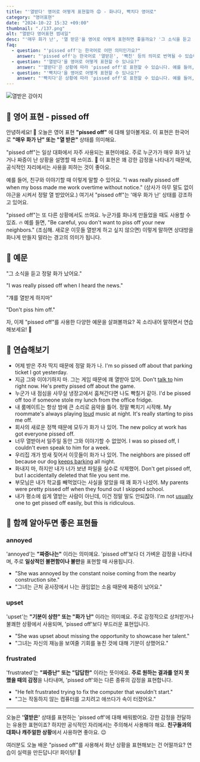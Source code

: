 ```yaml
---
title: "'열받다' 영어로 어떻게 표현할까 😡 - 화나다, 빡치다 영어로"
category: "영어표현"
date: "2024-10-22 15:32 +09:00"
thumbnail: "./137.png"
alt: "열받다 영어표현 썸네일"
desc: "'매우 화가 난', '열 받은'을 영어로 어떻게 표현하면 좋을까요? '그 소식을 듣고 정말 열받았어요.', '걔를 빡치게 하지마.' 등을 영어로 표현하는 법을 배워봅시다. 다양한 예문을 통해서 연습하고 본인의 표현으로 만들어 보세요."
faq:
  - question: "'pissed off'는 한국어로 어떤 의미인가요?"
    answer: "'pissed off'는 한국어로 '열받은', '빡친' 등의 의미로 번역될 수 있습니다. 주로 누군가가 불만이나 짜증을 느낄 때 사용합니다."
  - question: "'열받다'을 영어로 어떻게 표현할 수 있나요?"
    answer: "'열받다'은 상황에 따라 'pissed off'로 표현할 수 있습니다. 예를 들어, '그의 행동 때문에 열받았어'는 'I'm really pissed off about his behavior'로 말할 수 있습니다."
  - question: "'빡치다'을 영어로 어떻게 표현할 수 있나요?"
    answer: "'빡치다'은 상황에 따라 'pissed off'로 표현할 수 있습니다. 예를 들어, '교통 체증 때문에 빡쳐'는 'I'm so pissed off with the traffic'로 말할 수 있습니다."
---
```


![열받은 강아지](./137-1.jpg)

## 🌟 영어 표현 - pissed off

안녕하세요! 👋 오늘은 영어 표현 **"pissed off"** 에 대해 알아볼게요. 이 표현은 한국어로 **"매우 화가 난" 또는 "열 받은"** 상태를 의미해요.

"pissed off"는 일상 대화에서 자주 사용되는 표현이에요. 주로 누군가가 매우 화가 났거나 짜증이 난 상황을 설명할 때 쓰이죠. 🤬 이 표현은 꽤 강한 감정을 나타내기 때문에, 공식적인 자리에서는 사용을 피하는 것이 좋아요.

예를 들어, 친구와 이야기할 때 이렇게 말할 수 있어요. "I was really pissed off when my boss made me work overtime without notice." (상사가 아무 말도 없이 야근을 시켜서 정말 열 받았어요.) 여기서 "pissed off"는 '매우 화가 난' 상태를 강조하고 있어요.

"pissed off"는 또 다른 상황에서도 쓰여요. 누군가를 화나게 만들었을 때도 사용할 수 있죠. 🔥 예를 들면, "Be careful, you don't want to piss off your new neighbors." (조심해. 새로운 이웃들 열받게 하고 싶지 않으면) 이렇게 말하면 상대방을 화나게 만들지 말라는 경고의 의미가 됩니다.

## 📖 예문

"그 소식을 듣고 정말 화가 났어요."

"I was really pissed off when I heard the news."

"걔를 열받게 하지마"

"Don't piss him off."

자, 이제 "pissed off"를 사용한 다양한 예문을 살펴볼까요? 꼭 소리내어 말하면서 연습해보세요! 🚀

## 💬 연습해보기

<ul data-interactive-list>
  <li data-interactive-item>
    <span data-toggler>어제 받은 주차 딱지 때문에 정말 화가 나.</span>
    <span data-answer>I'm so pissed off about that parking ticket I got yesterday.</span>
  </li>
  <li data-interactive-item>
    <span data-toggler>지금 그와 이야기하지 마. 그는 게임 때문에 꽤 열받아 있어.</span>
    <span data-answer>Don't <a href="/blog/in-english/359.tallk-to/">talk to</a> him right now. He's pretty pissed off about the game.</span>
  </li>
  <li data-interactive-item>
    <span data-toggler>누군가 내 점심을 사무실 냉장고에서 훔쳐간다면 나도 빡칠거 같아.</span>
    <span data-answer>I'd be pissed off too if someone stole my lunch from the office fridge.</span>
  </li>
  <li data-interactive-item>
    <span data-toggler>내 룸메이트는 항상 밤에 큰 소리로 음악을 틀어. 정말 빡치기 시작해.</span>
    <span data-answer>My roommate's always playing <a href="/blog/in-english/311.loud/">loud</a> music at night. It's really starting to piss me off.</span>
  </li>
  <li data-interactive-item>
    <span data-toggler>회사의 새로운 정책 때문에 모두가 화가 나 있어.</span>
    <span data-answer>The new policy at work has got everyone pissed off.</span>
  </li>
  <li data-interactive-item>
    <span data-toggler>너무 열받아서 일주일 동안 그와 이야기할 수 없었어.</span>
    <span data-answer>I was so pissed off, I couldn't even speak to him for a week.</span>
  </li>
  <li data-interactive-item>
    <span data-toggler>우리집 개가 밤새 짖어서 이웃들이 화가 나 있어.</span>
    <span data-answer>The neighbors are pissed off because our dog <a href="/blog/in-english/291.keep-ing/">keeps barking</a> all night.</span>
  </li>
  <li data-interactive-item>
    <span data-toggler>화내지 마, 하지만 내가 너가 보낸 파일을 실수로 삭제했어.</span>
    <span data-answer>Don't get pissed off, but I accidentally deleted that file you sent me.</span>
  </li>
  <li data-interactive-item>
    <span data-toggler>부모님은 내가 학교를 빼먹었다는 사실을 알았을 때 꽤 화가 나셨어.</span>
    <span data-answer>My parents were pretty pissed off when they found out I skipped school.</span>
  </li>
  <li data-interactive-item>
    <span data-toggler>내가 평소에 쉽게 열받는 사람이 아닌데, 이건 정말 말도 안되잖아.</span>
    <span data-answer>I'm not <a href="/blog/in-english/017.usually/">usually</a> one to get pissed off easily, but this is ridiculous.</span>
  </li>
</ul>

## 🤝 함께 알아두면 좋은 표현들

### annoyed

'annoyed'는 **"짜증나는"** 이라는 의미예요. 'pissed off'보다 더 가벼운 감정을 나타내며, 주로 **일상적인 불편함이나 불만**을 표현할 때 사용됩니다.

- "She was annoyed by the constant noise coming from the nearby construction site."
- "그녀는 근처 공사장에서 나는 끊임없는 소음 때문에 짜증이 났어요."

### upset

'upset'는 **"기분이 상한" 또는 "화가 난"** 이라는 의미예요. 주로 감정적으로 상처받거나 불쾌한 상황에서 사용되며, 'pissed off'보다 부드러운 표현입니다.

- "She was upset about missing the opportunity to showcase her talent."
- "그녀는 자신의 재능을 보여줄 기회를 놓친 것에 대해 기분이 상했어요."

### frustrated

'frustrated'는 **"짜증난" 또는 "답답한"** 이라는 뜻이에요. **주로 원하는 결과를 얻지 못했을 때의 감정**을 나타내며, 'pissed off'와는 다른 종류의 감정을 표현합니다.

- "He felt frustrated trying to fix the computer that wouldn't start."
- "그는 작동하지 않는 컴퓨터를 고치려고 애쓰다가 속이 터졌어요."

---

오늘은 **'열받은'** 상태를 표현하는 'pissed off'에 대해 배워봤어요. 강한 감정을 전달하는 유용한 표현이죠? 하지만 공식적인 자리에서는 주의해서 사용해야 해요. **친구들과의 대화나 캐주얼한 상황**에서 사용하면 좋아요. 😉

여러분도 오늘 배운 "pissed off"를 사용해서 화난 상황을 표현해보는 건 어떨까요? 연습이 실력을 만든답니다! 화이팅! 💪
